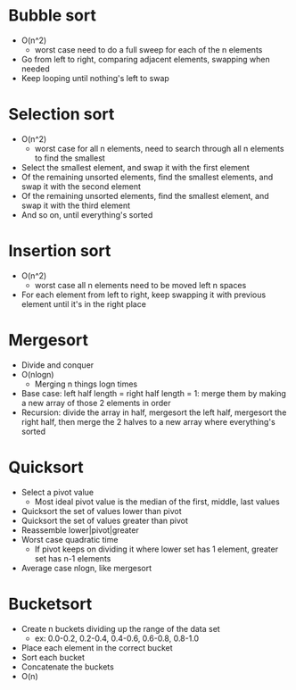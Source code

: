 # Bubble sort
- O(n^2)
	- worst case need to do a full sweep for each of the n elements
- Go from left to right, comparing adjacent elements, swapping when needed
- Keep looping until nothing's left to swap

# Selection sort
- O(n^2)
	- worst case for all n elements, need to search through all n elements to find the smallest
- Select the smallest element, and swap it with the first element
- Of the remaining unsorted elements, find the smallest elements, and swap it with the second element
- Of the remaining unsorted elements, find the smallest element, and swap it with the third element
- And so on, until everything's sorted

# Insertion sort
- O(n^2)
	- worst case all n elements need to be moved left n spaces
- For each element from left to right, keep swapping it with previous element until it's in the right place

# Mergesort
- Divide and conquer
- O(nlogn)
	- Merging n things logn times
- Base case: left half length = right half length = 1: merge them by making a new array of those 2 elements in order
- Recursion: divide the array in half, mergesort the left half, mergesort the right half, then merge the 2 halves to a new array where everything's sorted

# Quicksort
- Select a pivot value
	- Most ideal pivot value is the median of the first, middle, last values
- Quicksort the set of values lower than pivot
- Quicksort the set of values greater than pivot
- Reassemble lower|pivot|greater
- Worst case quadratic time
	- If pivot keeps on dividing it where lower set has 1 element, greater set has n-1 elements
- Average case nlogn, like mergesort

# Bucketsort
- Create n buckets dividing up the range of the data set
	- ex: 0.0-0.2, 0.2-0.4, 0.4-0.6, 0.6-0.8, 0.8-1.0
- Place each element in the correct bucket
- Sort each bucket
- Concatenate the buckets
- O(n)